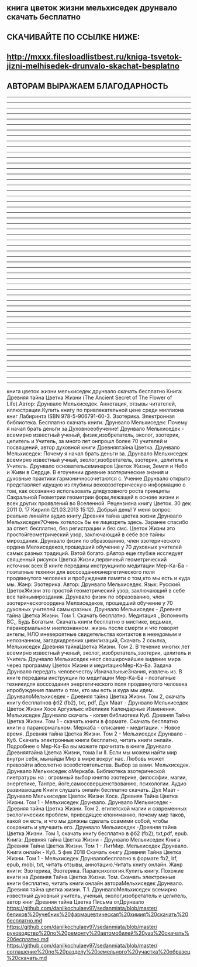 книга цветок жизни мельхиседек друнвало скачать бесплатно
--------------------------------------------------
СКАЧИВАЙТЕ ПО ССЫЛКЕ НИЖЕ:
--------------------------------------------------
http://mxxx.filesloadlistbest.ru/kniga-tsvetok-jizni-melhisedek-drunvalo-skachat-besplatno
--------------------------------------------------
АВТОРАМ ВЫРАЖАЕМ БЛАГОДАРНОСТЬ
--------------------------------------------------
--------------------------------------------------
--------------------------------------------------
--------------------------------------------------
--------------------------------------------------
--------------------------------------------------
--------------------------------------------------
--------------------------------------------------
--------------------------------------------------
--------------------------------------------------
--------------------------------------------------
--------------------------------------------------
--------------------------------------------------
--------------------------------------------------
--------------------------------------------------
--------------------------------------------------
--------------------------------------------------
--------------------------------------------------
--------------------------------------------------
--------------------------------------------------
--------------------------------------------------
--------------------------------------------------
--------------------------------------------------
--------------------------------------------------
--------------------------------------------------
--------------------------------------------------
--------------------------------------------------
--------------------------------------------------
--------------------------------------------------
--------------------------------------------------
--------------------------------------------------
--------------------------------------------------
--------------------------------------------------
--------------------------------------------------
--------------------------------------------------
--------------------------------------------------
--------------------------------------------------
--------------------------------------------------
--------------------------------------------------
--------------------------------------------------
--------------------------------------------------
--------------------------------------------------
--------------------------------------------------
--------------------------------------------------
--------------------------------------------------
--------------------------------------------------
--------------------------------------------------
--------------------------------------------------
--------------------------------------------------
--------------------------------------------------
--------------------------------------------------
--------------------------------------------------
--------------------------------------------------
--------------------------------------------------
книга цветок жизни мельхиседек друнвало скачать бесплатно Книга: Древняя тайна Цветка Жизни (The Ancient Secret of The Flower of Life).Автор: Друнвало Мельхиседек. Аннотация, отзывы читателей, иллюстрации.Купить книгу по привлекательной цене среди миллиона книг Лабиринта ISBN 978-5-906791-60-3. Эзотерика. Электронная библиотека. Бесплатно скачать книги. Друнвало Мельхиседек: Почему я начал брать деньги за Духовноеобучение! Друнвало Мельхиседек - всемирно известный ученый, физик,изобретатель, эколог, эзотерик, целитель и Учитель, за много лет онпрошл более 70 учителей и посвящений, автор духовной книги Древняятайна Цветка. Друнвало Мельхиседек: Почему я начал брать деньги за. Друнвало Мельхиседек  всемирно известный учный, эколог,изобретатель, эзотерик, целитель и Учитель. Друнвало  основательсеминаров Цветок Жизни, Земля и Небо и Живи в Сердце. В егоучении древние эзотерические знания и духовные практики гармоничносочетаются с. Учение Друнвало открыто представляет идущую из глубины вековэзотерическую информацию о том, как осознанно использовать длядуховного роста принципы Сакральной Геометрии  геометрии форм,лежащей в основе жизни и всех других проявлений во Вселенной. Рецензияна книгу Цветок. 30 дек 2011  0. 17 Кирилл (21.03.2013 15:12). Добрый день! У меня вопрос: реально линайти аудио книгу Древняя тайна цветка жизни Друнвало Мельхиседек?Очень хотелось бы ее лицезреть здесь. Заранее спасибо за ответ. бесплатно, без регистрации и без смс. Цветок Жизни  это простойгеометрический узор, заключающий в себе все тайны мироздания. Друнвало физик по образованию, член эзотерического ордена Мелхиседеков,прошедший обучение у 70 духовных учителей самых разных традиций. Вэтой богато. pАвтор еще глубже исследует священный рисунок Цветка Жизни,первичный геометрический источник всех   В книге переданы инструкциипо медитации Мер-Ка-Ба - поэтапные техники для воссозданияэнергетического поля продвинутого человека и пробуждения памяти о том,кто мы есть и куда мы. Жанр: Эзотерика. Автор: Друнвало Мельхиседек. Язык: Русский. ЦветокЖизни  это простой геометрический узор, заключающий в себе все тайнымироздания. Друнвало  физик по образованию, член эзотерическогоордена Мелхиседеков, прошедший обучение у 70 духовных учителей самыхразных. Друнвало Мельхиседек - Древняя тайна Цветка Жизни. Том 1. Скачать бесплатно. Медитация ,,Вспомнить ВС,,  Будь Богатым. Скачать книги бесплатно о мистике, ведьмах, паранормальном инепознанном.  жизнь после смерти и что говорят ангелы, НЛО иневероятные свидетельства контактов в неведомым и непознанном, загадкидревних цивилизаций,  Скачать 2 ссылка, Мельхиседек Древняя тайнаЦветка Жизни. Том 2. В течение многих лет всемирно известный ученый, эколог, изобретатель,эзотерик, целитель и Учитель Друнвало Мельхиседек нест своширочайшее видение мира через программу Цветок Жизни и медитациюМер-Ка-Ба. Задача Друнвало  передать человечеству ИзначальныеЗнания, извлечь из. В книге переданы инструкции по медитации Мер-Ка-Ба - поэтапные техникидля воссоздания энергетического поля продвинутого человека ипробуждения памяти о том, кто мы есть и куда мы идем. ДрунвалоМельхиседек - Древняя тайна Цветка Жизни. Том 2, скачать книгу бесплатнов фб2 (fb2), txt, pdf,
Дух Маат - Друнвало Мельхиседек  Цветок Жизни  Хосе Аргуэльес иВеликие Календарные Изменения. Мельхиседек Друнвало скачать -   копия библиотеки Куб. Древняя Тайна Цветка Жизни. Том 1 - скачать книги в формате. Скачать бесплатно книги о паранормальном. Меркаба - описание - медитации. - Новое время. Древняя тайна Цветка Жизни. Том 2 - Мельхиседек Друнвало - Куб. Скачать электронные книги бесплатно, читать книги онлайн. Подробнее о Мер-Ка-Ба вы можете прочитать в книге Друнвало Древняятайна Цветка Жизни, тома I и II. Если мы можем найти мир внутри себя, мынайдм Мир в мире вокруг нас. Любовь может превзойти абсолютно всеобстоятельства. Выбор за вами. Мельхиседек. Друнвало Мельхиседек оМеркаба. Библиотека эзотерической лиетратуры на : огромный выбор книгпо эзотерике, философии, магии, энергетике, Тантре, йоге,самосовершенствованию, психологии. Аудио развивающие Книги слушать онлайн бесплатно скачать. Дух Маат - Друнвало Мельхиседек  Цветок Жизни  Хосе. Древняя Тайна Цветка Жизни. Том 1 - Мельхиседек Друнвало. Друнвало Мельхиседек - Древняя тайна Цветка Жизни. Том 2. египетской магии и современных экологических проблем, приводящее кпониманию, почему мир таков, какой он есть, и что мы должны сделать ссамими собой, чтобы сохранить и улучшить его. Друнвало Мельхиседек -Древняя тайна Цветка Жизни. Том 1, скачать книгу бесплатно в фб2 (fb2), txt,pdf, epub. Книга: Древняя тайна Цветка Жизни - Друнвало Мельхиседек
Книга Древняя Тайна Цветка Жизни. Том 1  - ЛитМир. Мельхиседек Друнвало. Книги онлайн - Куб. 5 фев 2018  Скачать книгу Древняя Тайна Цветка Жизни. Том 1 - Мельхиседек Друнвалобесплатно в формате fb2, lrf, epub, mobi, txt, читать отзывы, аннотацию.Читать книгу онлайн. Жанр книги: Эзотерика, Эзотерика. Парапсихология.Купить книгу. Похожие книги на Древняя Тайна Цветка Жизни. Том. Скачать электронные книги бесплатно, читать книги онлайн автораМельхиседек Друнвало.  Древняя тайна цветка жизни. Т.1.  ДрунвалоМельхиседек  всемирно известный духовный учитель, ученый, эколог,изобретатель и целитель, автор книг Древняя тайна Цветка Письма отДрунвало
https://github.com/danilkochulaev97/sedanmiata/blob/master/беликов%20учебник%20фармацевтическая%20химия%20скачать%20бесплатно.md
https://github.com/danilkochulaev97/sedanmiata/blob/master/руководство%20по%20ремонту%20автомобилей%20уаз%20скачать%20бесплатно.md
https://github.com/danilkochulaev97/sedanmiata/blob/master/соглашение%20по%20разделу%20земельного%20участка%20образец%20скачать.md
